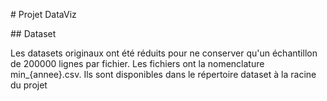 # Projet DataViz

## Dataset

Les datasets originaux ont été réduits pour ne conserver qu'un échantillon de 200000 lignes par fichier.
Les fichiers ont la nomenclature min_{annee}.csv. Ils sont disponibles dans le répertoire dataset à la racine du projet